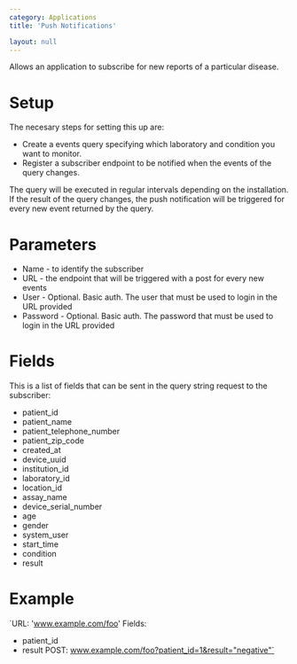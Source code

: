 ```yaml
---
category: Applications
title: 'Push Notifications'

layout: null
---
```


Allows an application to subscribe for new reports of a particular disease.

# Setup

The necesary steps for setting this up are:

* Create a events query specifying which laboratory and condition you want to monitor.
* Register a subscriber endpoint to be notified when the events of the query changes.

The query will be executed in regular intervals depending on the installation. If the result of the query changes, the push notification will be triggered for every new event returned by the query.

# Parameters

* Name - to identify the subscriber
* URL - the endpoint that will be triggered with a post for every new events
* User - Optional. Basic auth. The user that must be used to login in the URL provided
* Password - Optional. Basic auth. The password that must be used to login in the URL provided

# Fields

This is a list of fields that can be sent in the query string request to the subscriber:

* patient_id
* patient_name
* patient_telephone_number
* patient_zip_code
* created_at
* device_uuid
* institution_id
* laboratory_id
* location_id
* assay_name
* device_serial_number
* age
* gender
* system_user
* start_time
* condition
* result

# Example

`URL: 'www.example.com/foo'
Fields:
  - patient_id
  - result
POST: www.example.com/foo?patient_id=1&result="negative"`
